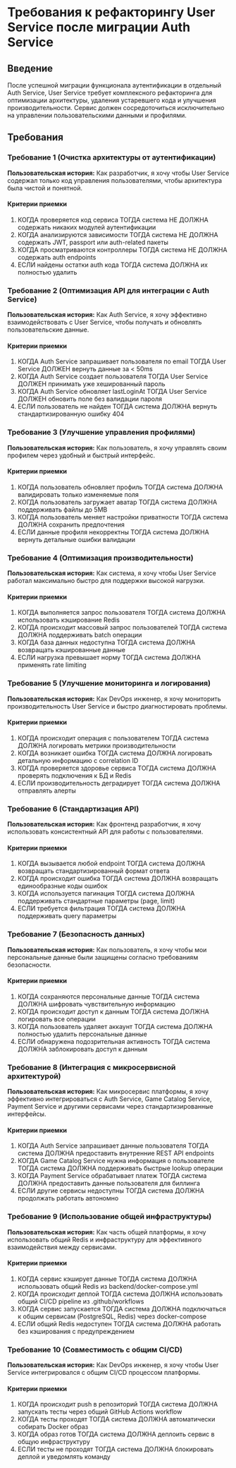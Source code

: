 # Требования к рефакторингу User Service после миграции Auth Service

## Введение

После успешной миграции функционала аутентификации в отдельный Auth Service, User Service требует комплексного рефакторинга для оптимизации архитектуры, удаления устаревшего кода и улучшения производительности. Сервис должен сосредоточиться исключительно на управлении пользовательскими данными и профилями.

## Требования

### Требование 1 (Очистка архитектуры от аутентификации)

**Пользовательская история:** Как разработчик, я хочу чтобы User Service содержал только код управления пользователями, чтобы архитектура была чистой и понятной.

#### Критерии приемки

1. КОГДА проверяется код сервиса ТОГДА система НЕ ДОЛЖНА содержать никаких модулей аутентификации
2. КОГДА анализируются зависимости ТОГДА система НЕ ДОЛЖНА содержать JWT, passport или auth-related пакеты
3. КОГДА просматриваются контроллеры ТОГДА система НЕ ДОЛЖНА содержать auth endpoints
4. ЕСЛИ найдены остатки auth кода ТОГДА система ДОЛЖНА их полностью удалить

### Требование 2 (Оптимизация API для интеграции с Auth Service)

**Пользовательская история:** Как Auth Service, я хочу эффективно взаимодействовать с User Service, чтобы получать и обновлять пользовательские данные.

#### Критерии приемки

1. КОГДА Auth Service запрашивает пользователя по email ТОГДА User Service ДОЛЖЕН вернуть данные за < 50ms
2. КОГДА Auth Service создает пользователя ТОГДА User Service ДОЛЖЕН принимать уже хешированный пароль
3. КОГДА Auth Service обновляет lastLoginAt ТОГДА User Service ДОЛЖЕН обновить поле без валидации пароля
4. ЕСЛИ пользователь не найден ТОГДА система ДОЛЖНА вернуть стандартизированную ошибку 404

### Требование 3 (Улучшение управления профилями)

**Пользовательская история:** Как пользователь, я хочу управлять своим профилем через удобный и быстрый интерфейс.

#### Критерии приемки

1. КОГДА пользователь обновляет профиль ТОГДА система ДОЛЖНА валидировать только изменяемые поля
2. КОГДА пользователь загружает аватар ТОГДА система ДОЛЖНА поддерживать файлы до 5MB
3. КОГДА пользователь меняет настройки приватности ТОГДА система ДОЛЖНА сохранить предпочтения
4. ЕСЛИ данные профиля некорректны ТОГДА система ДОЛЖНА вернуть детальные ошибки валидации

### Требование 4 (Оптимизация производительности)

**Пользовательская история:** Как система, я хочу чтобы User Service работал максимально быстро для поддержки высокой нагрузки.

#### Критерии приемки

1. КОГДА выполняется запрос пользователя ТОГДА система ДОЛЖНА использовать кэширование Redis
2. КОГДА происходит массовый запрос пользователей ТОГДА система ДОЛЖНА поддерживать batch операции
3. КОГДА база данных недоступна ТОГДА система ДОЛЖНА возвращать кэшированные данные
4. ЕСЛИ нагрузка превышает норму ТОГДА система ДОЛЖНА применять rate limiting

### Требование 5 (Улучшение мониторинга и логирования)

**Пользовательская история:** Как DevOps инженер, я хочу мониторить производительность User Service и быстро диагностировать проблемы.

#### Критерии приемки

1. КОГДА происходит операция с пользователем ТОГДА система ДОЛЖНА логировать метрики производительности
2. КОГДА возникает ошибка ТОГДА система ДОЛЖНА логировать детальную информацию с correlation ID
3. КОГДА проверяется здоровье сервиса ТОГДА система ДОЛЖНА проверять подключения к БД и Redis
4. ЕСЛИ производительность деградирует ТОГДА система ДОЛЖНА отправлять алерты

### Требование 6 (Стандартизация API)

**Пользовательская история:** Как фронтенд разработчик, я хочу использовать консистентный API для работы с пользователями.

#### Критерии приемки

1. КОГДА вызывается любой endpoint ТОГДА система ДОЛЖНА возвращать стандартизированный формат ответа
2. КОГДА происходит ошибка ТОГДА система ДОЛЖНА возвращать единообразные коды ошибок
3. КОГДА используется пагинация ТОГДА система ДОЛЖНА поддерживать стандартные параметры (page, limit)
4. ЕСЛИ требуется фильтрация ТОГДА система ДОЛЖНА поддерживать query параметры

### Требование 7 (Безопасность данных)

**Пользовательская история:** Как пользователь, я хочу чтобы мои персональные данные были защищены согласно требованиям безопасности.

#### Критерии приемки

1. КОГДА сохраняются персональные данные ТОГДА система ДОЛЖНА шифровать чувствительную информацию
2. КОГДА происходит доступ к данным ТОГДА система ДОЛЖНА логировать все операции
3. КОГДА пользователь удаляет аккаунт ТОГДА система ДОЛЖНА полностью удалить персональные данные
4. ЕСЛИ обнаружена подозрительная активность ТОГДА система ДОЛЖНА заблокировать доступ к данным

### Требование 8 (Интеграция с микросервисной архитектурой)

**Пользовательская история:** Как микросервис платформы, я хочу эффективно интегрироваться с Auth Service, Game Catalog Service, Payment Service и другими сервисами через стандартизированные интерфейсы.

#### Критерии приемки

1. КОГДА Auth Service запрашивает данные пользователя ТОГДА система ДОЛЖНА предоставить внутренние REST API endpoints
2. КОГДА Game Catalog Service нужна информация о пользователе ТОГДА система ДОЛЖНА поддерживать быстрые lookup операции
3. КОГДА Payment Service обрабатывает платеж ТОГДА система ДОЛЖНА предоставить данные пользователя для биллинга
4. ЕСЛИ другие сервисы недоступны ТОГДА система ДОЛЖНА продолжать работать автономно

### Требование 9 (Использование общей инфраструктуры)

**Пользовательская история:** Как часть общей платформы, я хочу использовать общий Redis и инфраструктуру для эффективного взаимодействия между сервисами.

#### Критерии приемки

1. КОГДА сервис кэширует данные ТОГДА система ДОЛЖНА использовать общий Redis из backend/docker-compose.yml
2. КОГДА происходит деплой ТОГДА система ДОЛЖНА использовать общий CI/CD pipeline из .github/workflows
3. КОГДА сервис запускается ТОГДА система ДОЛЖНА подключаться к общим сервисам (PostgreSQL, Redis) через docker-compose
4. ЕСЛИ общий Redis недоступен ТОГДА система ДОЛЖНА работать без кэширования с предупреждением

### Требование 10 (Совместимость с общим CI/CD)

**Пользовательская история:** Как DevOps инженер, я хочу чтобы User Service интегрировался с общим CI/CD процессом платформы.

#### Критерии приемки

1. КОГДА происходит push в репозиторий ТОГДА система ДОЛЖНА запускать тесты через общий GitHub Actions workflow
2. КОГДА тесты проходят ТОГДА система ДОЛЖНА автоматически собирать Docker образ
3. КОГДА образ готов ТОГДА система ДОЛЖНА деплоить сервис в общую инфраструктуру
4. ЕСЛИ тесты не проходят ТОГДА система ДОЛЖНА блокировать деплой и уведомлять команду